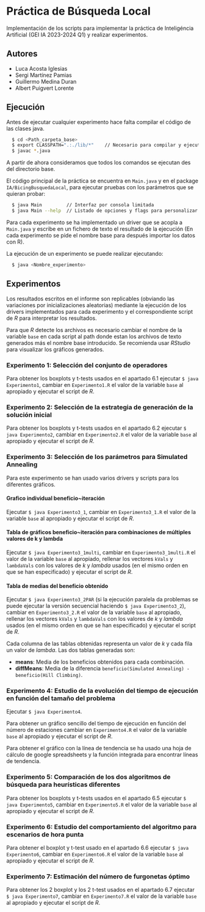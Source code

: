 
# Práctica de Búsqueda Local
Implementación de los scripts para implementar la práctica de Inteligéncia Artificial (GEI IA 2023-2024 Q1) y realizar experimentos.




## Autores

- Luca Acosta Iglesias
- Sergi Martínez Pamias
- Guillermo Medina Duran
- Albert Puigvert Lorente
## Ejecución

Antes de ejecutar cualquier experimento hace falta compilar el código de las clases java.

```bash
  $ cd <Path_carpeta_base>
  $ export CLASSPATH=".:./lib/*"    // Necesario para compilar y ejecutar
  $ javac *.java
```
A partir de ahora consideramos que todos los comandos se ejecutan des del directorio base.

El código principal de la práctica se encuentra en `Main.java` y en el package `IA/BicingBusquedaLocal`, para ejecutar pruebas con los parámetros que se quieran probar:

```bash
  $ java Main         // Interfaz por consola limitada
  $ java Main --help  // Listado de opciones y flags para personalizar la ejecución
```

Para cada experimento se ha implementado un driver que se acopla a `Main.java` y escribe en un fichero de texto el resultado de la ejecución (En cada experimento se pide el nombre base para después importar los datos con R).

La ejecución de un experimento se puede realizar ejecutando:

```bash
  $ java <Nombre_experimento>
```





## Experimentos
Los resultados escritos en el informe son replicables (obviando las variaciones por inicializaciones aleatorias) mediante la ejecución de los drivers implementados para cada experimento y el correspondiente script de *R* para interpretar los resultados.

Para que *R* detecte los archivos es necesario cambiar el nombre de la variable `base` en cada script al path donde estan los archivos de texto generados más el nombre base introducido. Se recomienda usar *RStudio* para visualizar los gráficos generados.

### Experimento 1: Selección del conjunto de operadores
Para obtener los boxplots y t-tests usados en el apartado 6.1 ejecutar `$ java Experimento1`, cambiar en `Experimento1.R` el valor de la variable `base` al apropiado y ejecutar el script de *R*. 

### Experimento 2: Selección de la estrategia de generación de la solución inicial
Para obtener los boxplots y t-tests usados en el apartado 6.2 ejecutar `$ java Experimento2`, cambiar en `Experimento2.R` el valor de la variable `base` al apropiado y ejecutar el script de *R*. 

### Experimento 3: Selección de los parámetros para Simulated Annealing
Para este experimento se han usado varios drivers y scripts para los diferentes gráficos.

#### Grafico individual beneficio~iteración
Ejecutar  `$ java Experimento3_1`, cambiar en `Experimento3_1.R` el valor de la variable `base` al apropiado y ejecutar el script de *R*.

#### Tabla de gráficos beneficio~iteración para combinaciones de múltiples valores de k y lambda
Ejecutar  `$ java Experimento3_1multi`, cambiar en `Experimento3_1multi.R` el valor de la variable `base` al apropiado, rellenar los vectores `kVals` y `lambdaVals` con los valores de *k* y *lambda* usados (en el mismo orden en que se han especificado) y ejecutar el script de *R*.

#### Tabla de medias del beneficio obtenido
Ejecutar `$ java Experimento3_2PAR` (si la ejecución paralela da problemas se puede ejecutar la versión secuencial haciendo `$ java Experimento3_2`), cambiar en `Experimento3_2.R` el valor de la variable `base` al apropiado, rellenar los vectores `kVals` y `lambdaVals` con los valores de *k* y *lambda* usados (en el mismo orden en que se han especificado) y ejecutar el script de *R*.

Cada columna de las tablas obtenidas representa un valor de *k* y cada fila un valor de *lambda*. Las dos tablas generadas son:
- **means**: Media de los beneficios obtenidos para cada combinación.
- **diffMeans**: Media de la diferencia `beneficio(Simulated Annealing) - beneficio(Hill Climbing)`.

### Experimento 4: Estudio de la evolución del tiempo de ejecución en función del tamaño del problema
Ejecutar `$ java Experimento4`.

Para obtener un gráfico sencillo del tiempo de ejecución en función del número de estaciones cambiar en `Experimento4.R` el valor de la variable `base` al apropiado y ejecutar el script de *R*.

Para obtener el gráfico con la línea de tendencia se ha usado una hoja de cálculo de google spreadsheets y la función integrada para encontrar líneas de tendencia.

### Experimento 5: Comparación de los dos algoritmos de búsqueda para heurísticas diferentes
Para obtener los boxplots y t-tests usados en el apartado 6.5 ejecutar `$ java Experimento5`, cambiar en `Experimento5.R` el valor de la variable `base` al apropiado y ejecutar el script de *R*.

### Experimento 6: Estudio del comportamiento del algoritmo para escenarios de hora punta
Para obtener el boxplot y t-test usado en el apartado 6.6 ejecutar `$ java Experimento6`, cambiar en `Experimento6.R` el valor de la variable `base` al apropiado y ejecutar el script de *R*.

### Experimento 7: Estimación del número de furgonetas óptimo
Para obtener los 2 boxplot y los 2 t-test usados en el apartado 6.7 ejecutar `$ java Experimento7`, cambiar en `Experimento7.R` el valor de la variable `base` al apropiado y ejecutar el script de *R*.
